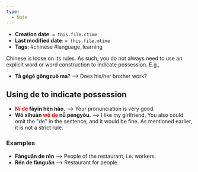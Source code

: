 ```yaml
---
type:
  - Note
---
```


* **Creation date**: `= this.file.ctime`
* **Last modified date**: `= this.file.mtime`
* **Tags**: #chinese #language_learning 

Chinese is loose on its rules. As such, you do not always need to use an explicit word or word construction to indicate possession. E.g.,

* **Tā gēgē gōngzuò ma**? --> Does his/her brother work?

## Using de to indicate possession

* **<font color = "red">Nǐ de</font> fāyīn hěn hǎo.** --> Your pronunciation is very good.
* **Wǒ xǐhuān <font color = "red">wǒ de</font> nǚ péngyǒu.** --> I like my girlfriend. You also could omit the "de" in the sentence, and it would be fine. As mentioned earlier, it is not a strict rule.

### Examples

* **Fànguǎn de rén** --> People of the restaurant, i.e. workers.
* **Rén de fànguǎn** --> Restaurant for people.